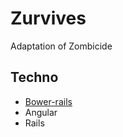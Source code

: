 # Zurvives
Adaptation of Zombicide

## Techno

* [Bower-rails](https://github.com/rharriso/bower-rails)
* Angular
* Rails

